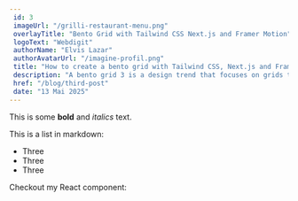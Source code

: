 ```yaml
---
 id: 3
 imageUrl: "/grilli-restaurant-menu.png"
 overlayTitle: "Bento Grid with Tailwind CSS Next.js and Framer Motion"
 logoText: "Webdigit"
 authorName: "Elvis Lazar"
 authorAvatarUrl: "/imagine-profil.png"
 title: "How to create a bento grid with Tailwind CSS, Next.js and Framer Motion 3"
 description: "A bento grid 3 is a design trend that focuses on grids to showcase various features of your product or business. In this article, we are going to talk a..."
 href: "/blog/third-post"
 date: "13 Mai 2025"
---
```


This is some **bold** and _italics_ text.

This is a list in markdown:

- Three
- Three
- Three

Checkout my React component:
